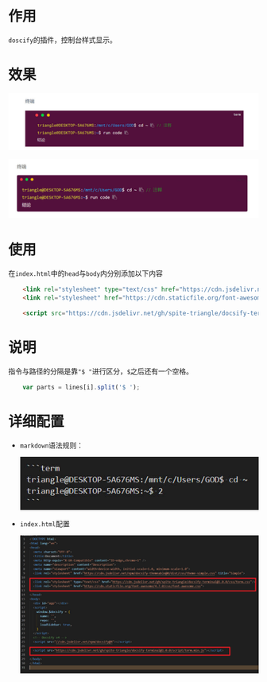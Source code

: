 # 作用

`doscify`的插件，控制台样式显示。

# 效果

<center>

![普通](/image/普通样式.jpg)

![simple](/image/simple样式.jpg)

</center>

# 使用

在`index.html`中的`head`与`body`内分别添加以下内容

```html
    <link rel="stylesheet" type="text/css" href="https://cdn.jsdelivr.net/gh/spite-triangle/docsify-terminal@latest/css/term.css"/>
    <link rel="stylesheet" href="https://cdn.staticfile.org/font-awesome/4.7.0/css/font-awesome.css">
```

```html
    <script src="https://cdn.jsdelivr.net/gh/spite-triangle/docsify-terminal@latest/script/term.min.js"></script>
```

# 说明

指令与路径的分隔是靠`"$ "`进行区分，`$`之后还有一个空格。

```javascript
    var parts = lines[i].split('$ ');
```

# 详细配置

- `markdown`语法规则：

    <center>

    ![markdown](/image/markdown.jpg)

    </center>

- `index.html`配置


    <center>

    ![index](/image/index.jpg)

    </center>
